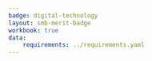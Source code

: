 ```yaml
---
badge: digital-technology
layout: smb-merit-badge
workbook: true
data:
    requirements: ../requirements.yaml
---
```

